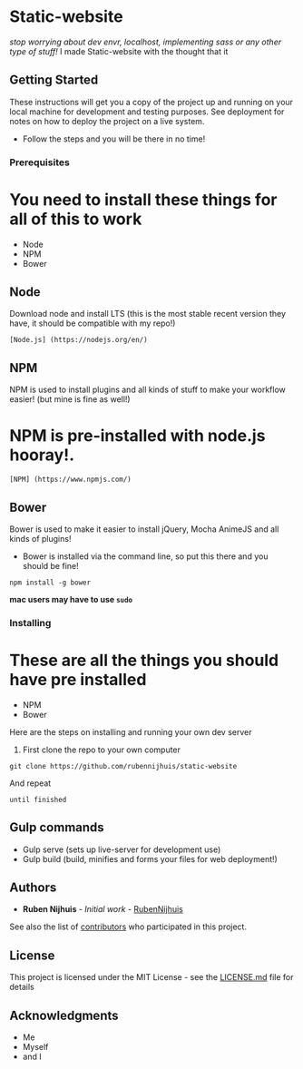# Static-website
*stop worrying about dev envr, localhost, implementing sass or any other type of stuff!*
I made Static-website with the thought that it

## Getting Started

These instructions will get you a copy of the project up and running on your local machine for development and testing purposes. See deployment for notes on how to deploy the project on a live system.

* Follow the steps and you will be there in no time!

### Prerequisites

# You need to install these things for all of this to work
* Node
* NPM
* Bower


## Node
Download node and install LTS (this is the most stable recent version they have, it should be compatible with my repo!)
```
[Node.js] (https://nodejs.org/en/)
```

## NPM
NPM is used to install plugins and all kinds of stuff to make your workflow easier! (but mine is fine as well!)
# NPM is pre-installed with node.js **hooray!**.
```
[NPM] (https://www.npmjs.com/)
```

## Bower
Bower is used to make it easier to install jQuery, Mocha AnimeJS and all kinds of plugins!
* Bower is installed via the command line, so put this there and you should be fine!
```
npm install -g bower
```
**mac users may have to use ```sudo```**

### Installing

# These are all the things you should have pre installed
* NPM
* Bower

Here are the steps on installing and running your own dev server

1. First clone the repo to your own computer

```
git clone https://github.com/rubennijhuis/static-website
```

And repeat

```
until finished
```


## Gulp commands
* Gulp serve (sets up live-server for development use)
* Gulp build (build, minifies and forms your files for web deployment!)

## Authors

* **Ruben Nijhuis** - *Initial work* - [RubenNijhuis](https://github.com/RubenNijhuis)

See also the list of [contributors](https://github.com/RubenNijhuis/extra/contributors) who participated in this project.

## License
This project is licensed under the MIT License - see the [LICENSE.md](LICENSE.md) file for details

## Acknowledgments

* Me
* Myself
* and I
